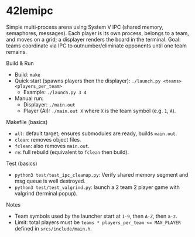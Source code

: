 # 42lemipc

Simple multi‑process arena using System V IPC (shared memory, semaphores, messages).
Each player is its own process, belongs to a team, and moves on a grid; a
displayer renders the board in the terminal. Goal: teams coordinate via IPC to
outnumber/eliminate opponents until one team remains.

Build & Run
- Build: `make`
- Quick start (spawns players then the displayer): `./launch.py <teams> <players_per_team>`
  - Example: `./launch.py 3 4`
- Manual run:
  - Displayer: `./main.out`
  - Player (AI): `./main.out X` where `X` is the team symbol (e.g. `1`, `A`).

Makefile (basics)
- `all`: default target; ensures submodules are ready, builds `main.out`.
- `clean`: removes object files.
- `fclean`: also removes `main.out`.
- `re`: full rebuild (equivalent to `fclean` then build).

Test (basics)
- `python3 test/test_ipc_cleanup.py`: Verify shared memory segment and msg queue is well destroyed.
- `python3 test/test_valgrind.py`: launch a 2 team 2 player game with valgrind (terminal popup).

Notes
- Team symbols used by the launcher start at `1-9`, then `A-Z`, then `a-z`.
- Limit: total players must be `teams * players_per_team <= MAX_PLAYER` defined in `srcs/include/main.h`.
